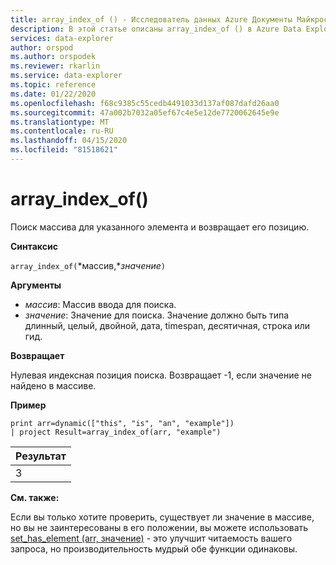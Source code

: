 ```yaml
---
title: array_index_of () - Исследователь данных Azure Документы Майкрософт
description: В этой статье описаны array_index_of () в Azure Data Explorer.
services: data-explorer
author: orspod
ms.author: orspodek
ms.reviewer: rkarlin
ms.service: data-explorer
ms.topic: reference
ms.date: 01/22/2020
ms.openlocfilehash: f68c9385c55cedb4491033d137af087dafd26aa0
ms.sourcegitcommit: 47a002b7032a05ef67c4e5e12de7720062645e9e
ms.translationtype: MT
ms.contentlocale: ru-RU
ms.lasthandoff: 04/15/2020
ms.locfileid: "81518621"
---
```

# <a name="array_index_of"></a>array_index_of()

Поиск массива для указанного элемента и возвращает его позицию.

**Синтаксис**

`array_index_of(`*массив,**значение*`)`

**Аргументы**

* *массив*: Массив ввода для поиска.
* *значение*: Значение для поиска. Значение должно быть типа длинный, целый, двойной, дата, timespan, десятичная, строка или гид.

**Возвращает**

Нулевая индексная позиция поиска.
Возвращает -1, если значение не найдено в массиве.

**Пример**

```kusto
print arr=dynamic(["this", "is", "an", "example"]) 
| project Result=array_index_of(arr, "example")
```

|Результат|
|---|
|3|

**См. также:**

Если вы только хотите проверить, существует ли значение в массиве, но вы не заинтересованы в его положении, вы можете использовать [set_has_element (arr, значение)](sethaselementfunction.md) - это улучшит читаемость вашего запроса, но производительность мудрый обе функции одинаковы.